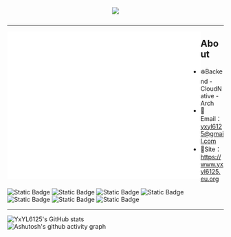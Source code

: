 <h1 align="center"> <a href="https://yxyl6125.eu.org/"> <img src="https://readme-typing-svg.herokuapp.com/?lines=_Hello World;YxYL の TinyHome&center=true&size=27"> </a> </h1>

---

<img align="left" src="github-metrics.svg" alt="Metrics" width="450">

## About

- :snowflake:Backend - CloudNative - Arch
- :email:Email：yxyl6125@gmail.com
- :office:Site：https://www.yxyl6125.eu.org



![Static Badge](https://img.shields.io/badge/Kotlin-black?style=for-the-badge&logo=Kotlin)
![Static Badge](https://img.shields.io/badge/Java-black?style=for-the-badge&logo=openjdk)
![Static Badge](https://img.shields.io/badge/Arch-black?style=for-the-badge&logo=ArchLInux)
![Static Badge](https://img.shields.io/badge/Spring-black?style=for-the-badge&logo=Spring)
![Static Badge](https://img.shields.io/badge/kubernetes-black?style=for-the-badge&logo=kubernetes)
![Static Badge](https://img.shields.io/badge/Quarkus-black?style=for-the-badge&logo=Quarkus)
![Static Badge](https://img.shields.io/badge/VSCODE-black?style=for-the-badge&logo=visual-studio-code)

---
<img src="https://github-readme-stats.vercel.app/api?username=YxYL6125&theme=tokyonight" alt="YxYL6125's GitHub stats" align = "left" width="400"  />



<img src="https://github-readme-activity-graph.vercel.app/graph?username=YxYL6125&theme=react-dark" alt="Ashutosh's github activity graph"/>

